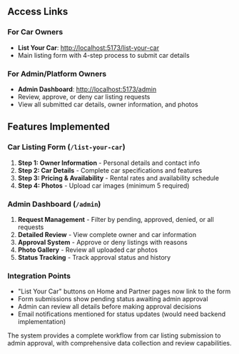 ## Access Links

### For Car Owners

- **List Your Car**: [http://localhost:5173/list-your-car](http://localhost:5173/list-your-car)
- Main listing form with 4-step process to submit car details

### For Admin/Platform Owners

- **Admin Dashboard**: [http://localhost:5173/admin](http://localhost:5173/admin)
- Review, approve, or deny car listing requests
- View all submitted car details, owner information, and photos

## Features Implemented

### Car Listing Form (`/list-your-car`)

1. **Step 1: Owner Information** - Personal details and contact info
2. **Step 2: Car Details** - Complete car specifications and features
3. **Step 3: Pricing & Availability** - Rental rates and availability schedule
4. **Step 4: Photos** - Upload car images (minimum 5 required)

### Admin Dashboard (`/admin`)

1. **Request Management** - Filter by pending, approved, denied, or all requests
2. **Detailed Review** - View complete owner and car information
3. **Approval System** - Approve or deny listings with reasons
4. **Photo Gallery** - Review all uploaded car photos
5. **Status Tracking** - Track approval status and history

### Integration Points

- "List Your Car" buttons on Home and Partner pages now link to the form
- Form submissions show pending status awaiting admin approval
- Admin can review all details before making approval decisions
- Email notifications mentioned for status updates (would need backend implementation)

The system provides a complete workflow from car listing submission to admin approval, with comprehensive data collection and review capabilities.
